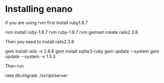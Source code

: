 # Installing enano
if you are using rvm first install ruby1.8.7

  rvm install ruby-1.8.7
  rvm ruby-1.8.7
  rvm gemset create rails2.3.8

Then you need to install rails2.3.8

  gem install rails -v 2.8.8
  gem install sqlite3-ruby
  gem update --system
  gem update --system -v 1.5.3

Then run
  
  rake db:migrate
  ./script/server
